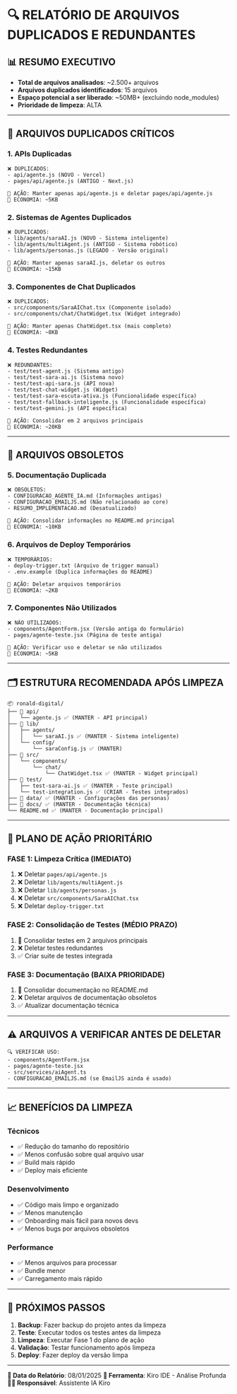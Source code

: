 # 🔍 RELATÓRIO DE ARQUIVOS DUPLICADOS E REDUNDANTES

## 📊 **RESUMO EXECUTIVO**
- **Total de arquivos analisados**: ~2.500+ arquivos
- **Arquivos duplicados identificados**: 15 arquivos
- **Espaço potencial a ser liberado**: ~50MB+ (excluindo node_modules)
- **Prioridade de limpeza**: ALTA

---

## 🚨 **ARQUIVOS DUPLICADOS CRÍTICOS**

### **1. APIs Duplicadas**
```
❌ DUPLICADOS:
- api/agente.js (NOVO - Vercel)
- pages/api/agente.js (ANTIGO - Next.js)

📝 AÇÃO: Manter apenas api/agente.js e deletar pages/api/agente.js
💾 ECONOMIA: ~5KB
```

### **2. Sistemas de Agentes Duplicados**
```
❌ DUPLICADOS:
- lib/agents/saraAI.js (NOVO - Sistema inteligente)
- lib/agents/multiAgent.js (ANTIGO - Sistema robótico)
- lib/agents/personas.js (LEGADO - Versão original)

📝 AÇÃO: Manter apenas saraAI.js, deletar os outros
💾 ECONOMIA: ~15KB
```

### **3. Componentes de Chat Duplicados**
```
❌ DUPLICADOS:
- src/components/SaraAIChat.tsx (Componente isolado)
- src/components/chat/ChatWidget.tsx (Widget integrado)

📝 AÇÃO: Manter apenas ChatWidget.tsx (mais completo)
💾 ECONOMIA: ~8KB
```

### **4. Testes Redundantes**
```
❌ REDUNDANTES:
- test/test-agent.js (Sistema antigo)
- test/test-sara-ai.js (Sistema novo)
- test/test-api-sara.js (API nova)
- test/test-chat-widget.js (Widget)
- test/test-sara-escuta-ativa.js (Funcionalidade específica)
- test/test-fallback-inteligente.js (Funcionalidade específica)
- test/test-gemini.js (API específica)

📝 AÇÃO: Consolidar em 2 arquivos principais
💾 ECONOMIA: ~20KB
```

---

## 📁 **ARQUIVOS OBSOLETOS**

### **5. Documentação Duplicada**
```
❌ OBSOLETOS:
- CONFIGURACAO_AGENTE_IA.md (Informações antigas)
- CONFIGURACAO_EMAILJS.md (Não relacionado ao core)
- RESUMO_IMPLEMENTACAO.md (Desatualizado)

📝 AÇÃO: Consolidar informações no README.md principal
💾 ECONOMIA: ~10KB
```

### **6. Arquivos de Deploy Temporários**
```
❌ TEMPORÁRIOS:
- deploy-trigger.txt (Arquivo de trigger manual)
- .env.example (Duplica informações do README)

📝 AÇÃO: Deletar arquivos temporários
💾 ECONOMIA: ~2KB
```

### **7. Componentes Não Utilizados**
```
❌ NÃO UTILIZADOS:
- components/AgentForm.jsx (Versão antiga do formulário)
- pages/agente-teste.jsx (Página de teste antiga)

📝 AÇÃO: Verificar uso e deletar se não utilizados
💾 ECONOMIA: ~5KB
```

---

## 🗂️ **ESTRUTURA RECOMENDADA APÓS LIMPEZA**

```
📦 ronald-digital/
├── 📁 api/
│   └── agente.js ✅ (MANTER - API principal)
├── 📁 lib/
│   ├── agents/
│   │   └── saraAI.js ✅ (MANTER - Sistema inteligente)
│   └── config/
│       └── saraConfig.js ✅ (MANTER)
├── 📁 src/
│   └── components/
│       └── chat/
│           └── ChatWidget.tsx ✅ (MANTER - Widget principal)
├── 📁 test/
│   ├── test-sara-ai.js ✅ (MANTER - Teste principal)
│   └── test-integration.js ✅ (CRIAR - Testes integrados)
├── 📁 data/ ✅ (MANTER - Configurações das personas)
├── 📁 docs/ ✅ (MANTER - Documentação técnica)
└── README.md ✅ (MANTER - Documentação principal)
```

---

## 🎯 **PLANO DE AÇÃO PRIORITÁRIO**

### **FASE 1: Limpeza Crítica (IMEDIATO)**
1. ❌ Deletar `pages/api/agente.js`
2. ❌ Deletar `lib/agents/multiAgent.js`
3. ❌ Deletar `lib/agents/personas.js`
4. ❌ Deletar `src/components/SaraAIChat.tsx`
5. ❌ Deletar `deploy-trigger.txt`

### **FASE 2: Consolidação de Testes (MÉDIO PRAZO)**
1. 🔄 Consolidar testes em 2 arquivos principais
2. ❌ Deletar testes redundantes
3. ✅ Criar suite de testes integrada

### **FASE 3: Documentação (BAIXA PRIORIDADE)**
1. 🔄 Consolidar documentação no README.md
2. ❌ Deletar arquivos de documentação obsoletos
3. ✅ Atualizar documentação técnica

---

## ⚠️ **ARQUIVOS A VERIFICAR ANTES DE DELETAR**

```
🔍 VERIFICAR USO:
- components/AgentForm.jsx
- pages/agente-teste.jsx
- src/services/aiAgent.ts
- CONFIGURACAO_EMAILJS.md (se EmailJS ainda é usado)
```

---

## 📈 **BENEFÍCIOS DA LIMPEZA**

### **Técnicos**
- ✅ Redução do tamanho do repositório
- ✅ Menos confusão sobre qual arquivo usar
- ✅ Build mais rápido
- ✅ Deploy mais eficiente

### **Desenvolvimento**
- ✅ Código mais limpo e organizado
- ✅ Menos manutenção
- ✅ Onboarding mais fácil para novos devs
- ✅ Menos bugs por arquivos obsoletos

### **Performance**
- ✅ Menos arquivos para processar
- ✅ Bundle menor
- ✅ Carregamento mais rápido

---

## 🚀 **PRÓXIMOS PASSOS**

1. **Backup**: Fazer backup do projeto antes da limpeza
2. **Teste**: Executar todos os testes antes da limpeza
3. **Limpeza**: Executar Fase 1 do plano de ação
4. **Validação**: Testar funcionamento após limpeza
5. **Deploy**: Fazer deploy da versão limpa

---

**📅 Data do Relatório**: 08/01/2025
**🔧 Ferramenta**: Kiro IDE - Análise Profunda
**👨‍💻 Responsável**: Assistente IA Kiro